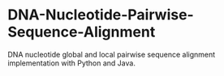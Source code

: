 # DNA-Nucleotide-Pairwise-Sequence-Alignment
DNA nucleotide global and local pairwise sequence alignment implementation with Python and Java.

